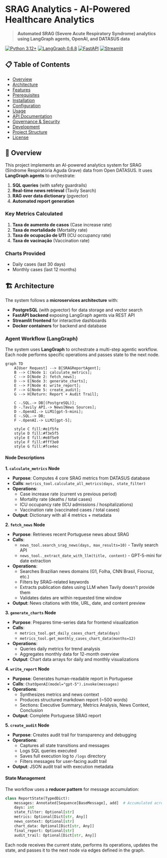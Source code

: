 # SRAG Analytics - AI-Powered Healthcare Analytics

> **Automated SRAG (Severe Acute Respiratory Syndrome) analytics using LangGraph agents, OpenAI, and DATASUS data**

[![Python 3.12+](https://img.shields.io/badge/python-3.12+-blue.svg)](https://www.python.org/downloads/)
[![LangGraph 0.6.8](https://img.shields.io/badge/langgraph-0.6.8-green.svg)](https://github.com/langchain-ai/langgraph)
[![FastAPI](https://img.shields.io/badge/FastAPI-0.115+-00a393.svg)](https://fastapi.tiangolo.com/)
[![Streamlit](https://img.shields.io/badge/Streamlit-1.40+-FF4B4B.svg)](https://streamlit.io/)

## 📋 Table of Contents

- [Overview](#overview)
- [Architecture](#architecture)
- [Features](#features)
- [Prerequisites](#prerequisites)
- [Installation](#installation)
- [Configuration](#configuration)
- [Usage](#usage)
- [API Documentation](#api-documentation)
- [Governance & Security](#governance--security)
- [Development](#development)
- [Project Structure](#project-structure)
- [License](#license)

## 🚀 Overview

This project implements an AI-powered analytics system for SRAG (Síndrome Respiratória Aguda Grave) data from Open DATASUS. It uses **LangGraph agents** to orchestrate:

1. **SQL queries** (with safety guardrails)
2. **Real-time news retrieval** (Tavily Search)
3. **RAG over data dictionary** (pgvector)
4. **Automated report generation**

### Key Metrics Calculated

1. **Taxa de aumento de casos** (Case increase rate)
2. **Taxa de mortalidade** (Mortality rate)
3. **Taxa de ocupação de UTI** (ICU occupancy rate)
4. **Taxa de vacinação** (Vaccination rate)

### Charts Provided

- Daily cases (last 30 days)
- Monthly cases (last 12 months)

## 🏗️ Architecture

The system follows a **microservices architecture** with:

- **PostgreSQL** (with pgvector) for data storage and vector search
- **FastAPI backend** exposing LangGraph agents via REST API
- **Streamlit frontend** for interactive dashboards
- **Docker containers** for backend and database

### Agent Workflow (LangGraph)

The system uses **LangGraph** to orchestrate a multi-step agentic workflow. Each node performs specific operations and passes state to the next node.

```mermaid
graph TD
    A[User Request] --> B[SRAGReportAgent];
    B --> C[Node 1: calculate_metrics];
    C --> D[Node 2: fetch_news];
    D --> E[Node 3: generate_charts];
    E --> F[Node 4: write_report];
    F --> G[Node 5: create_audit];
    G --> H[Return: Report + Audit Trail];

    C -.SQL.-> DB[(PostgreSQL)];
    D -.Tavily API.-> News[News Sources];
    D -.OpenAI.-> LLM1[gpt-5-mini];
    E -.SQL.-> DB;
    F -.OpenAI.-> LLM2[gpt-5];

    style C fill:#e1f5fe
    style D fill:#f3e5f5
    style E fill:#e8f5e9
    style F fill:#fff3e0
    style G fill:#fce4ec
```

#### Node Descriptions

**1. `calculate_metrics` Node**
- **Purpose**: Computes 4 core SRAG metrics from DATASUS database
- **Calls**: `metrics_tool.calculate_all_metrics(days, state_filter)`
- **Operations**:
  - Case increase rate (current vs previous period)
  - Mortality rate (deaths / total cases)
  - ICU occupancy rate (ICU admissions / hospitalizations)
  - Vaccination rate (vaccinated cases / total cases)
- **Output**: Dictionary with all 4 metrics + metadata

**2. `fetch_news` Node**
- **Purpose**: Retrieves recent Portuguese news about SRAG
- **Calls**:
  - `news_tool.search_srag_news(days, max_results=10)` - Tavily search API
  - `news_tool._extract_date_with_llm(title, content)` - GPT-5-mini for date extraction
- **Operations**:
  - Searches Brazilian news domains (G1, Folha, CNN Brasil, Fiocruz, etc.)
  - Filters by SRAG-related keywords
  - Extracts publication dates using LLM when Tavily doesn't provide them
  - Validates dates are within requested time window
- **Output**: News citations with title, URL, date, and content preview

**3. `generate_charts` Node**
- **Purpose**: Prepares time-series data for frontend visualization
- **Calls**:
  - `metrics_tool.get_daily_cases_chart_data(days)`
  - `metrics_tool.get_monthly_cases_chart_data(months=12)`
- **Operations**:
  - Queries daily metrics for trend analysis
  - Aggregates monthly data for 12-month overview
- **Output**: Chart data arrays for daily and monthly visualizations

**4. `write_report` Node**
- **Purpose**: Generates human-readable report in Portuguese
- **Calls**: `ChatOpenAI(model="gpt-5").invoke(messages)`
- **Operations**:
  - Synthesizes metrics and news context
  - Produces structured markdown report (~500 words)
  - Sections: Executive Summary, Metrics Analysis, News Context, Conclusion
- **Output**: Complete Portuguese SRAG report

**5. `create_audit` Node**
- **Purpose**: Creates audit trail for transparency and debugging
- **Operations**:
  - Captures all state transitions and messages
  - Logs SQL queries executed
  - Saves full execution log to `/logs` directory
  - Filters messages for user-facing audit trail
- **Output**: JSON audit trail with execution metadata

#### State Management

The workflow uses a **reducer pattern** for message accumulation:
```python
class ReportState(TypedDict):
    messages: Annotated[Sequence[BaseMessage], add]  # Accumulated across nodes
    days: int
    state_filter: Optional[str]
    metrics: Optional[Dict[str, Any]]
    news_context: Optional[str]
    chart_data: Optional[Dict[str, Any]]
    final_report: Optional[str]
    audit_trail: Optional[Dict[str, Any]]
```

Each node receives the current state, performs its operations, updates the state, and passes it to the next node via edges defined in the graph.
